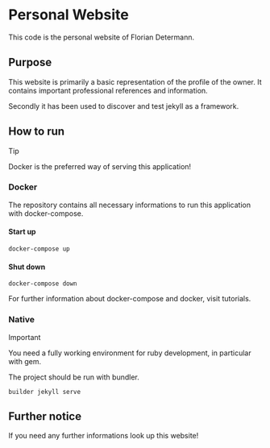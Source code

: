 # Personal Website

This code is the personal website of Florian Determann.

## Purpose

This website is primarily a basic representation of the profile of the owner.
It contains important professional references and information.

Secondly it has been used to discover and test jekyll as a framework.

## How to run

> [!TIP]
> Docker is the preferred way of serving this application!

### Docker

The repository contains all necessary informations to run this application with docker-compose.

#### Start up
``
docker-compose up
``


#### Shut down

``
docker-compose down
``

For further information about docker-compose and docker, visit tutorials.


### Native

> [!IMPORTANT]
> You need a fully working environment for ruby development, in particular with gem.

The project should be run with bundler.

``
builder jekyll serve
``

## Further notice

If you need any further informations look up this website!